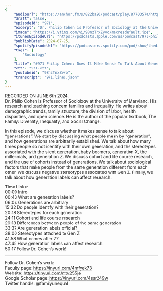 ```yaml
---
{
	"audiourl": "https://anchor.fm/s/822ba20/podcast/play/87703570/https%3A%2F%2Fd3ctxlq1ktw2nl.cloudfront.net%2Fstaging%2F2024-5-6%2Fc65d4123-98dd-df0f-b60a-af54caaa9a0a.m4a",
	"draft": false,
	"episodeid": "971",
	"excerpt": "Dr. Philip Cohen is Professor of Sociology at the University of Maryland. His research and teaching concern families and inequality. He writes about demographic trends, family structure, the division of labor, health disparities, and open science. He is the author of the popular textbook, The Family: Diversity, Inequality, and Social Change.",
	"image": "https://i.ytimg.com/vi/98nzTnxZvvo/maxresdefault.jpg",
	"itunesEpisodeUrl": "https://podcasts.apple.com/us/podcast/971-philip-cohen-does-it-make-sense-to-talk-about-generations/id1451347236?i=1000663354072&uo=4",
	"publishDate": 2024-07-25,
	"spotifyEpisodeUrl": "https://podcasters.spotify.com/pod/show/thedissenter/episodes/971-Philip-Cohen-Does-It-Make-Sense-To-Talk-About-Generations-e2kj0ii",
	"tags": [
		"Sociology"
	],
	"title": "#971 Philip Cohen: Does It Make Sense To Talk About Generations?",
	"vtt": "971.vtt",
	"youtubeid": "98nzTnxZvvo",
	"transcript": "971.lines.json"
}
---
```

RECORDED ON JUNE 6th 2024.  
Dr. Philip Cohen is Professor of Sociology at the University of Maryland. His research and teaching concern families and inequality. He writes about demographic trends, family structure, the division of labor, health disparities, and open science. He is the author of the popular textbook, The Family: Diversity, Inequality, and Social Change.

In this episode, we discuss whether it makes sense to talk about “generations”. We start by discussing what people mean by “generation”, and how generations are arbitrarily established. We talk about how many times people do not identify with their own generation, and the stereotypes associated with the silent generation, baby boomers, generation X, the millennials, and generation Z. We discuss cohort and life course research, and the use of cohorts instead of generations. We talk about sociological factors that make people from the same generation different from each other. We discuss negative stereotypes associated with Gen Z. Finally, we talk about how generation labels can affect research.

Time Links:  
<time>00:00</time> Intro  
<time>00:43</time> What are generation labels?  
<time>06:04</time> Generations are arbitrary  
<time>15:32</time> Do people identify with their generation?  
<time>20:18</time> Stereotypes for each generation  
<time>24:11</time> Cohort and life course research  
<time>29:18</time> Differences between people of the same generation  
<time>33:37</time> Are generation labels official?  
<time>38:00</time> Stereotypes attached to Gen Z  
<time>41:58</time> What comes after Z?  
<time>47:45</time> How generation labels can affect research  
<time>50:17</time> Follow Dr. Cohen’s work!

---

Follow Dr. Cohen’s work:  
Faculty page: https://tinyurl.com/4mfyek73  
Website: https://tinyurl.com/mtv255je  
Google Scholar page: https://tinyurl.com/4ssr249w  
Twitter handle: @familyunequal
